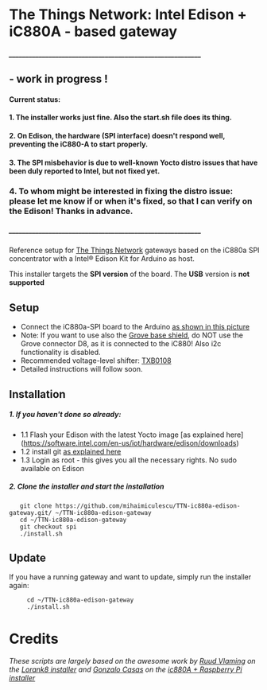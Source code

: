 # The Things Network: Intel Edison + iC880A - based gateway
##### __________________________________________________________
## - work in progress !
#### Current status:
#### 1. The installer works just fine. Also the start.sh file does its thing.
#### 2. On Edison, the hardware (SPI interface) doesn't respond well, preventing the iC880-A to start properly.
#### 3. The SPI misbehavior is due to well-known Yocto distro issues that have been duly reported to Intel, but not fixed yet.
### 4. To whom might be interested in fixing the distro issue: please let me know if or when it's fixed, so that I can verify on the Edison! Thanks in advance.
##### __________________________________________________________
Reference setup for [The Things Network](http://thethingsnetwork.org/) gateways based on the iC880a SPI concentrator with a Intel® Edison Kit for Arduino as host.

This installer targets the **SPI version** of the board. The **USB** version is **not supported**

## Setup
- Connect the iC880a-SPI board to the Arduino [as shown in this picture](images/Connexions.jpg)
- Note: If you want to use also the [Grove base shield](http://www.seeedstudio.com/wiki/Base_shield_v2), do NOT use the Grove connector D8, as it is connected to the iC880! Also i2c functionality is disabled.
- Recommended voltage-level shifter: [TXB0108](http://www.ti.com/product/TXB0108)
- Detailed instructions will follow soon. 

## Installation
##### 1. If you haven't done so already:
 - 1.1 Flash your Edison with the latest Yocto image [as explained here] (https://software.intel.com/en-us/iot/hardware/edison/downloads)
 - 1.2 install git [as explained here](https://github.com/w4ilun/edison-guides/wiki/Installing-Git-on-Intel-Edison)
 - 1.3 Login as root - this gives you all the necessary rights. No sudo available on Edison

##### 2. Clone the installer and start the installation

       git clone https://github.com/mihaimiculescu/TTN-ic880a-edison-gateway.git/ ~/TTN-ic880a-edison-gateway
       cd ~/TTN-ic880a-edison-gateway
       git checkout spi
       ./install.sh

## Update

If you have a running gateway and want to update, simply run the installer again:

         cd ~/TTN-ic880a-edison-gateway
         ./install.sh

# Credits

###### These scripts are largely based on the awesome work by [Ruud Vlaming](https://github.com/devlaam) on the [Lorank8 installer](https://github.com/Ideetron/Lorank) and [Gonzalo Casas](https://github.com/gonzalocasas) on the [ic880A + Raspberry Pi installer](https://github.com/ttn-zh/ic880a-gateway)

